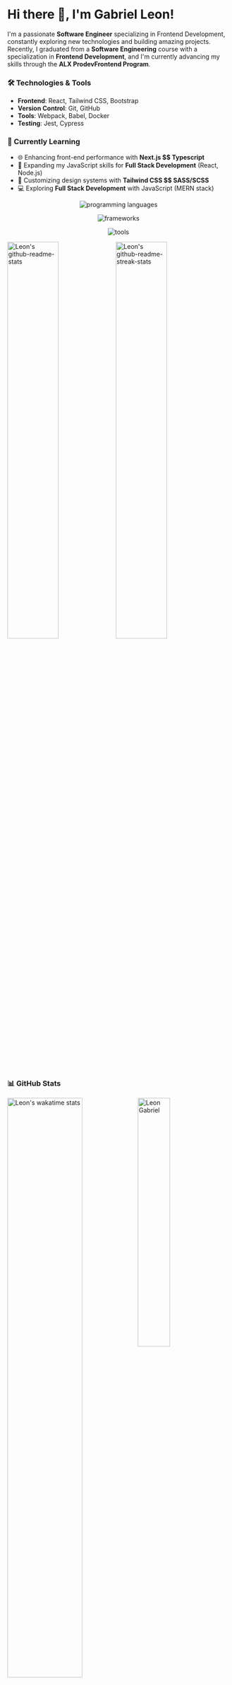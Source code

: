 # Hi there 👋, I'm Gabriel Leon!

I'm a passionate **Software Engineer** specializing in Frontend Development, constantly exploring new technologies and building amazing projects. Recently, I graduated from a **Software Engineering** course with a specialization in **Frontend Development**, and I'm currently advancing my skills through the **ALX ProdevFrontend Program**.

### 🛠️ Technologies & Tools
- **Frontend**: React, Tailwind CSS, Bootstrap
- **Version Control**: Git, GitHub
- **Tools**: Webpack, Babel, Docker
- **Testing**: Jest, Cypress

### 📖 Currently Learning
- 🌐 Enhancing front-end performance with **Next.js $$ Typescript**
- 🌱 Expanding my JavaScript skills for **Full Stack Development** (React, Node.js)
- 🎨 Customizing design systems with **Tailwind CSS $$ SASS/SCSS**
- 💻 Exploring **Full Stack Development** with JavaScript (MERN stack)

<p align="center">
  <img src="https://skillicons.dev/icons?i=html,css,js,ts,nodejs," alt="programming languages" />
</p>

<p align="center">
  <img src="https://skillicons.dev/icons?i=react,nextjs,sass,bootstrap,tailwind" alt="frameworks" />
</p>
<p align="center">
  <img src="https://skillicons.dev/icons?i=vscode,figma,firebase" alt="tools" />
</p> 

<p>
  <img src="https://github-readme-stats-kv.vercel.app/api?username=LeGabriel254&theme=github_dark&show_icons=true&count_private=true&hide_border=true"  width="48%" alt="Leon's github-readme-stats"/>
  <img src="https://github-readme-streak-stats-kv.vercel.app?user=LeGabriel254&theme=tokyonight_duo&hide_border=true" width="48%" alt="Leon's github-readme-streak-stats"/>
</p>


### 📊 GitHub Stats
<p>
<img width="58%" align="top" src="https://github-readme-stats.vercel.app/api/wakatime?username=LeGabriel254&theme=github_dark&hide_border=true&layout=compact&langs_count=6&v=2" alt="Leon's wakatime stats"/>
    <img width="38%" src="https://github-readme-stats-kv.vercel.app/api/top-langs?username=LeGabriel254&show_icons=true&theme=github_dark&locale=en&layout=compact&hide_border=true" alt="Leon Gabriel" />

<h2></h2>

<!-- Activity Graph -->


<p align="center">
  <img src="https://github-profile-summary-cards.vercel.app/api/cards/profile-details?username=LeGabriel254&theme=tokyonight&hide_border=true"  width="64%" alt="Leon's profile-details"/>
    <img src="http://github-profile-summary-cards.vercel.app/api/cards/stats?username=LeGabriel254&theme=tokyonight"  width="31%" alt="Leon's github stats"/>
</p>

<p align="center"> <img src="https://komarev.com/ghpvc/?username=vLeGabriel254&label=Profile%20views&color=0ea5e9&style=flat" alt="Leon" /> </p>
